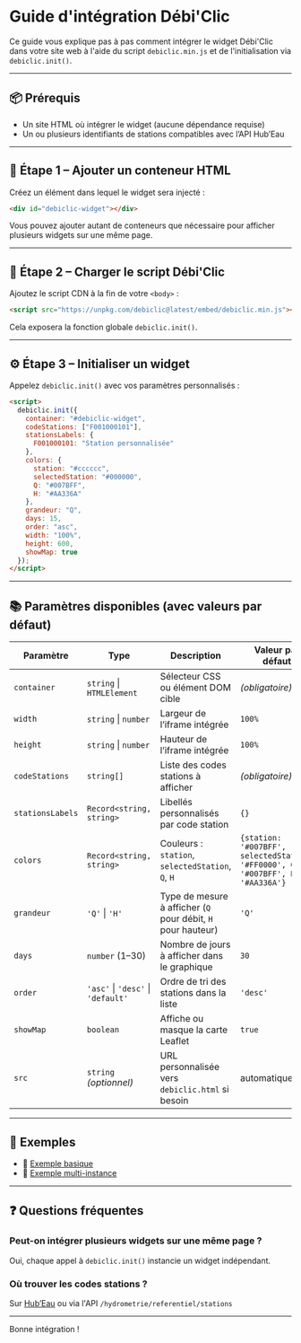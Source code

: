# Guide d'intégration Débi'Clic

Ce guide vous explique pas à pas comment intégrer le widget Débi'Clic dans votre site web à l'aide du script `debiclic.min.js` et de l'initialisation via `debiclic.init()`.

---

## 📦 Prérequis

- Un site HTML où intégrer le widget (aucune dépendance requise)
- Un ou plusieurs identifiants de stations compatibles avec l’API Hub’Eau

---

## 🧩 Étape 1 – Ajouter un conteneur HTML

Créez un élément dans lequel le widget sera injecté :

```html
<div id="debiclic-widget"></div>
```

Vous pouvez ajouter autant de conteneurs que nécessaire pour afficher plusieurs widgets sur une même page.

---

## 🔧 Étape 2 – Charger le script Débi'Clic

Ajoutez le script CDN à la fin de votre `<body>` :

```html
<script src="https://unpkg.com/debiclic@latest/embed/debiclic.min.js"></script>
```

Cela exposera la fonction globale `debiclic.init()`.

---

## ⚙️ Étape 3 – Initialiser un widget

Appelez `debiclic.init()` avec vos paramètres personnalisés :

```html
<script>
  debiclic.init({
    container: "#debiclic-widget",
    codeStations: ["F001000101"],
    stationsLabels: {
      F001000101: "Station personnalisée"
    },
    colors: {
      station: "#cccccc",
      selectedStation: "#000000",
      Q: "#007BFF",
      H: "#AA336A"
    },
    grandeur: "Q",
    days: 15,
    order: "asc",
    width: "100%",
    height: 600,
    showMap: true
  });
</script>
```


---

## 📚 Paramètres disponibles (avec valeurs par défaut)

| Paramètre         | Type                        | Description                                                                 | Valeur par défaut |
|-------------------|-----------------------------|-----------------------------------------------------------------------------|-------------------|
| `container`       | `string` \| `HTMLElement`    | Sélecteur CSS ou élément DOM cible                                          | *(obligatoire)*   |
| `width`           | `string` \| `number`        | Largeur de l’iframe intégrée                                                | `100%`   |
| `height`          | `string` \| `number`        | Hauteur de l’iframe intégrée                                                | `100%`   |
| `codeStations`    | `string[]`                  | Liste des codes stations à afficher                                         | *(obligatoire)*   |
| `stationsLabels`  | `Record<string, string>`    | Libellés personnalisés par code station                                     | `{}`              |
| `colors`          | `Record<string, string>`    | Couleurs : `station`, `selectedStation`, `Q`, `H`                           | `{station: '#007BFF', selectedStation: '#FF0000', Q: '#007BFF', H: '#AA336A'}` |
| `grandeur`        | `'Q'` \| `'H'`               | Type de mesure à afficher (`Q` pour débit, `H` pour hauteur)                | `'Q'`             |
| `days`            | `number` (1–30)             | Nombre de jours à afficher dans le graphique                                | `30`              |
| `order`           | `'asc'` \| `'desc'` \| `'default'` | Ordre de tri des stations dans la liste                              | `'desc'`          |
| `showMap`         | `boolean`                  | Affiche ou masque la carte Leaflet                                          | `true`            |
| `src`             | `string` *(optionnel)*      | URL personnalisée vers `debiclic.html` si besoin                           | automatique       |

---

## 🧪 Exemples

- 📄 [Exemple basique](../examples/basic.html)
- 📄 [Exemple multi-instance](../examples/multi-instance.html)

---

## ❓ Questions fréquentes

### Peut-on intégrer plusieurs widgets sur une même page ?
Oui, chaque appel à `debiclic.init()` instancie un widget indépendant.

### Où trouver les codes stations ?
Sur [Hub’Eau](https://hubeau.eaufrance.fr/page/api-hydrometrie#/) ou via l'API `/hydrometrie/referentiel/stations`

---

Bonne intégration !
